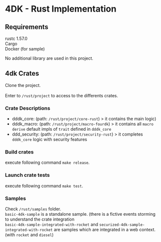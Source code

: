 # 4DK - Rust Implementation

## Requirements
rustc 1.57.0 <br/>
Cargo <br/>
Docker (for sample) </br>

No additional library are used in this project. <br/>

## 4dk Crates
Clone the project. <br/><br />
Enter to `/rust/project` to access to the differents crates. 

### Crate Descriptions
- dddk_core: (path: `/rust/project/core-rust`) > it contains the main logic)
- dddk_macro: (path: `/rust/project/macro-fourdk`) > it contains all `macro derive` default impls of `trait` defined in `dddk_core`
- ddd_security: (path: `/rust/project/security-rust`) > it completes `dddk_core` logic with security features

### Build crates
execute following command `make release`.<br />

### Launch crate tests
execute following command `make test`.<br />

### Samples
Check `/rust/samples` folder. <br/>
`basic-4dk-sample` is a standalone sample. (there is a fictive events storming to understand the crate integration<br />
`basic-4dk-sample-integrated-with-rocket` and `securized-4dk-sample-integrated-with-rocket` are samples which are integrated in a web context. (with `rocket` and `diesel`)
